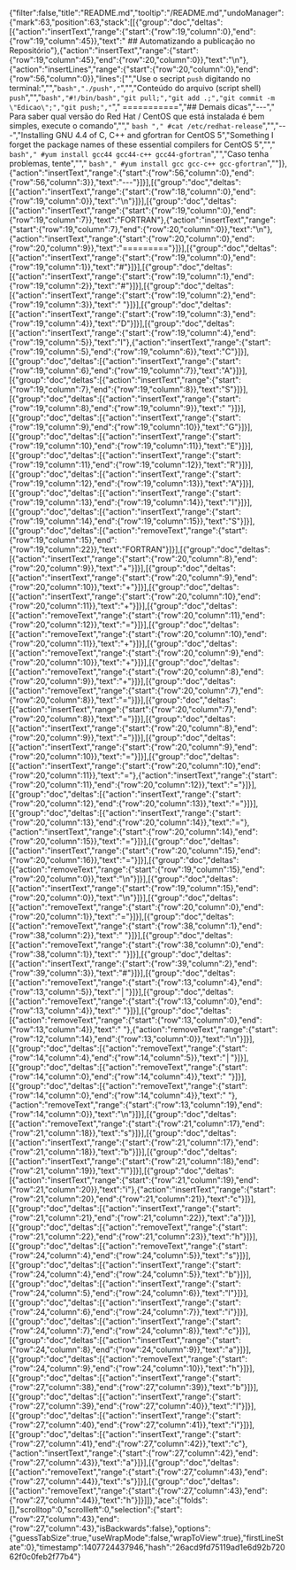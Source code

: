 {"filter":false,"title":"README.md","tooltip":"/README.md","undoManager":{"mark":63,"position":63,"stack":[[{"group":"doc","deltas":[{"action":"insertText","range":{"start":{"row":19,"column":0},"end":{"row":19,"column":45}},"text":" ## Automatizando a publicação no Repositório"},{"action":"insertText","range":{"start":{"row":19,"column":45},"end":{"row":20,"column":0}},"text":"\n"},{"action":"insertLines","range":{"start":{"row":20,"column":0},"end":{"row":56,"column":0}},"lines":["","Use o secript `push` digitando no terminal:","","```bash","./push","```","","Conteúdo do arquivo (script shell) `push`","","```bash","#!/bin/bash","git pull;","git add .;","git commit -m \"Edicao\";","git push;","```","  ===========","## Demais dicas","---"," Para saber qual versão do Red Hat / CentOS que está instalada é bem simples, execute o comando",""," ```bash "," #cat /etc/redhat-release```","","---","Installing GNU 4.4 of C, C++ and gfortran for CentOS 5","Something I forget the package names of these essential compilers for  CentOS 5",""," ```bash"," #yum install gcc44 gcc44-c++ gcc44-gfortran```","","Caso tenha problemas, tente",""," ```bash"," #yum install gcc gcc-c++ gcc-gfortran```",""]},{"action":"insertText","range":{"start":{"row":56,"column":0},"end":{"row":56,"column":3}},"text":"---"}]}],[{"group":"doc","deltas":[{"action":"insertText","range":{"start":{"row":18,"column":0},"end":{"row":19,"column":0}},"text":"\n"}]}],[{"group":"doc","deltas":[{"action":"insertText","range":{"start":{"row":19,"column":0},"end":{"row":19,"column":7}},"text":"FORTRAN"},{"action":"insertText","range":{"start":{"row":19,"column":7},"end":{"row":20,"column":0}},"text":"\n"},{"action":"insertText","range":{"start":{"row":20,"column":0},"end":{"row":20,"column":9}},"text":"========="}]}],[{"group":"doc","deltas":[{"action":"insertText","range":{"start":{"row":19,"column":0},"end":{"row":19,"column":1}},"text":"#"}]}],[{"group":"doc","deltas":[{"action":"insertText","range":{"start":{"row":19,"column":1},"end":{"row":19,"column":2}},"text":"#"}]}],[{"group":"doc","deltas":[{"action":"insertText","range":{"start":{"row":19,"column":2},"end":{"row":19,"column":3}},"text":" "}]}],[{"group":"doc","deltas":[{"action":"insertText","range":{"start":{"row":19,"column":3},"end":{"row":19,"column":4}},"text":"D"}]}],[{"group":"doc","deltas":[{"action":"insertText","range":{"start":{"row":19,"column":4},"end":{"row":19,"column":5}},"text":"I"},{"action":"insertText","range":{"start":{"row":19,"column":5},"end":{"row":19,"column":6}},"text":"C"}]}],[{"group":"doc","deltas":[{"action":"insertText","range":{"start":{"row":19,"column":6},"end":{"row":19,"column":7}},"text":"A"}]}],[{"group":"doc","deltas":[{"action":"insertText","range":{"start":{"row":19,"column":7},"end":{"row":19,"column":8}},"text":"S"}]}],[{"group":"doc","deltas":[{"action":"insertText","range":{"start":{"row":19,"column":8},"end":{"row":19,"column":9}},"text":" "}]}],[{"group":"doc","deltas":[{"action":"insertText","range":{"start":{"row":19,"column":9},"end":{"row":19,"column":10}},"text":"G"}]}],[{"group":"doc","deltas":[{"action":"insertText","range":{"start":{"row":19,"column":10},"end":{"row":19,"column":11}},"text":"E"}]}],[{"group":"doc","deltas":[{"action":"insertText","range":{"start":{"row":19,"column":11},"end":{"row":19,"column":12}},"text":"R"}]}],[{"group":"doc","deltas":[{"action":"insertText","range":{"start":{"row":19,"column":12},"end":{"row":19,"column":13}},"text":"A"}]}],[{"group":"doc","deltas":[{"action":"insertText","range":{"start":{"row":19,"column":13},"end":{"row":19,"column":14}},"text":"I"}]}],[{"group":"doc","deltas":[{"action":"insertText","range":{"start":{"row":19,"column":14},"end":{"row":19,"column":15}},"text":"S"}]}],[{"group":"doc","deltas":[{"action":"removeText","range":{"start":{"row":19,"column":15},"end":{"row":19,"column":22}},"text":"FORTRAN"}]}],[{"group":"doc","deltas":[{"action":"insertText","range":{"start":{"row":20,"column":8},"end":{"row":20,"column":9}},"text":"+"}]}],[{"group":"doc","deltas":[{"action":"insertText","range":{"start":{"row":20,"column":9},"end":{"row":20,"column":10}},"text":"+"}]}],[{"group":"doc","deltas":[{"action":"insertText","range":{"start":{"row":20,"column":10},"end":{"row":20,"column":11}},"text":"+"}]}],[{"group":"doc","deltas":[{"action":"removeText","range":{"start":{"row":20,"column":11},"end":{"row":20,"column":12}},"text":"="}]}],[{"group":"doc","deltas":[{"action":"removeText","range":{"start":{"row":20,"column":10},"end":{"row":20,"column":11}},"text":"+"}]}],[{"group":"doc","deltas":[{"action":"removeText","range":{"start":{"row":20,"column":9},"end":{"row":20,"column":10}},"text":"+"}]}],[{"group":"doc","deltas":[{"action":"removeText","range":{"start":{"row":20,"column":8},"end":{"row":20,"column":9}},"text":"+"}]}],[{"group":"doc","deltas":[{"action":"removeText","range":{"start":{"row":20,"column":7},"end":{"row":20,"column":8}},"text":"="}]}],[{"group":"doc","deltas":[{"action":"insertText","range":{"start":{"row":20,"column":7},"end":{"row":20,"column":8}},"text":"="}]}],[{"group":"doc","deltas":[{"action":"insertText","range":{"start":{"row":20,"column":8},"end":{"row":20,"column":9}},"text":"="}]}],[{"group":"doc","deltas":[{"action":"insertText","range":{"start":{"row":20,"column":9},"end":{"row":20,"column":10}},"text":"="}]}],[{"group":"doc","deltas":[{"action":"insertText","range":{"start":{"row":20,"column":10},"end":{"row":20,"column":11}},"text":"="},{"action":"insertText","range":{"start":{"row":20,"column":11},"end":{"row":20,"column":12}},"text":"="}]}],[{"group":"doc","deltas":[{"action":"insertText","range":{"start":{"row":20,"column":12},"end":{"row":20,"column":13}},"text":"="}]}],[{"group":"doc","deltas":[{"action":"insertText","range":{"start":{"row":20,"column":13},"end":{"row":20,"column":14}},"text":"="},{"action":"insertText","range":{"start":{"row":20,"column":14},"end":{"row":20,"column":15}},"text":"="}]}],[{"group":"doc","deltas":[{"action":"insertText","range":{"start":{"row":20,"column":15},"end":{"row":20,"column":16}},"text":"="}]}],[{"group":"doc","deltas":[{"action":"removeText","range":{"start":{"row":19,"column":15},"end":{"row":20,"column":0}},"text":"\n"}]}],[{"group":"doc","deltas":[{"action":"insertText","range":{"start":{"row":19,"column":15},"end":{"row":20,"column":0}},"text":"\n"}]}],[{"group":"doc","deltas":[{"action":"removeText","range":{"start":{"row":20,"column":0},"end":{"row":20,"column":1}},"text":"="}]}],[{"group":"doc","deltas":[{"action":"removeText","range":{"start":{"row":38,"column":1},"end":{"row":38,"column":2}},"text":" "}]}],[{"group":"doc","deltas":[{"action":"removeText","range":{"start":{"row":38,"column":0},"end":{"row":38,"column":1}},"text":" "}]}],[{"group":"doc","deltas":[{"action":"insertText","range":{"start":{"row":39,"column":2},"end":{"row":39,"column":3}},"text":"#"}]}],[{"group":"doc","deltas":[{"action":"removeText","range":{"start":{"row":13,"column":4},"end":{"row":13,"column":5}},"text":"│"}]}],[{"group":"doc","deltas":[{"action":"removeText","range":{"start":{"row":13,"column":0},"end":{"row":13,"column":4}},"text":"    "}]}],[{"group":"doc","deltas":[{"action":"removeText","range":{"start":{"row":13,"column":0},"end":{"row":13,"column":4}},"text":"    "},{"action":"removeText","range":{"start":{"row":12,"column":14},"end":{"row":13,"column":0}},"text":"\n"}]}],[{"group":"doc","deltas":[{"action":"removeText","range":{"start":{"row":14,"column":4},"end":{"row":14,"column":5}},"text":"│"}]}],[{"group":"doc","deltas":[{"action":"removeText","range":{"start":{"row":14,"column":0},"end":{"row":14,"column":4}},"text":"    "}]}],[{"group":"doc","deltas":[{"action":"removeText","range":{"start":{"row":14,"column":0},"end":{"row":14,"column":4}},"text":"    "},{"action":"removeText","range":{"start":{"row":13,"column":19},"end":{"row":14,"column":0}},"text":"\n"}]}],[{"group":"doc","deltas":[{"action":"removeText","range":{"start":{"row":21,"column":17},"end":{"row":21,"column":18}},"text":"s"}]}],[{"group":"doc","deltas":[{"action":"insertText","range":{"start":{"row":21,"column":17},"end":{"row":21,"column":18}},"text":"b"}]}],[{"group":"doc","deltas":[{"action":"insertText","range":{"start":{"row":21,"column":18},"end":{"row":21,"column":19}},"text":"l"}]}],[{"group":"doc","deltas":[{"action":"insertText","range":{"start":{"row":21,"column":19},"end":{"row":21,"column":20}},"text":"i"},{"action":"insertText","range":{"start":{"row":21,"column":20},"end":{"row":21,"column":21}},"text":"c"}]}],[{"group":"doc","deltas":[{"action":"insertText","range":{"start":{"row":21,"column":21},"end":{"row":21,"column":22}},"text":"a"}]}],[{"group":"doc","deltas":[{"action":"removeText","range":{"start":{"row":21,"column":22},"end":{"row":21,"column":23}},"text":"h"}]}],[{"group":"doc","deltas":[{"action":"removeText","range":{"start":{"row":24,"column":4},"end":{"row":24,"column":5}},"text":"s"}]}],[{"group":"doc","deltas":[{"action":"insertText","range":{"start":{"row":24,"column":4},"end":{"row":24,"column":5}},"text":"b"}]}],[{"group":"doc","deltas":[{"action":"insertText","range":{"start":{"row":24,"column":5},"end":{"row":24,"column":6}},"text":"l"}]}],[{"group":"doc","deltas":[{"action":"insertText","range":{"start":{"row":24,"column":6},"end":{"row":24,"column":7}},"text":"i"}]}],[{"group":"doc","deltas":[{"action":"insertText","range":{"start":{"row":24,"column":7},"end":{"row":24,"column":8}},"text":"c"}]}],[{"group":"doc","deltas":[{"action":"insertText","range":{"start":{"row":24,"column":8},"end":{"row":24,"column":9}},"text":"a"}]}],[{"group":"doc","deltas":[{"action":"removeText","range":{"start":{"row":24,"column":9},"end":{"row":24,"column":10}},"text":"h"}]}],[{"group":"doc","deltas":[{"action":"insertText","range":{"start":{"row":27,"column":38},"end":{"row":27,"column":39}},"text":"b"}]}],[{"group":"doc","deltas":[{"action":"insertText","range":{"start":{"row":27,"column":39},"end":{"row":27,"column":40}},"text":"l"}]}],[{"group":"doc","deltas":[{"action":"insertText","range":{"start":{"row":27,"column":40},"end":{"row":27,"column":41}},"text":"i"}]}],[{"group":"doc","deltas":[{"action":"insertText","range":{"start":{"row":27,"column":41},"end":{"row":27,"column":42}},"text":"c"},{"action":"insertText","range":{"start":{"row":27,"column":42},"end":{"row":27,"column":43}},"text":"a"}]}],[{"group":"doc","deltas":[{"action":"removeText","range":{"start":{"row":27,"column":43},"end":{"row":27,"column":44}},"text":"s"}]}],[{"group":"doc","deltas":[{"action":"removeText","range":{"start":{"row":27,"column":43},"end":{"row":27,"column":44}},"text":"h"}]}]]},"ace":{"folds":[],"scrolltop":0,"scrollleft":0,"selection":{"start":{"row":27,"column":43},"end":{"row":27,"column":43},"isBackwards":false},"options":{"guessTabSize":true,"useWrapMode":false,"wrapToView":true},"firstLineState":0},"timestamp":1407724437946,"hash":"26acd9fd75119ad1e6d92b72062f0c0feb2f77b4"}